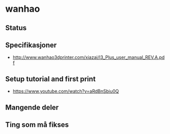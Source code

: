 # wanhao

## Status

## Specifikasjoner
- http://www.wanhao3dprinter.com/xiazai/I3_Plus_user_manual_REV.A.pdf

## Setup tutorial and first print
- https://www.youtube.com/watch?v=aRdBnSbiu0Q

## Mangende deler

## Ting som må fikses
